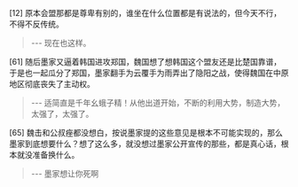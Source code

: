 
[12] 原本会盟那都是尊卑有别的，谁坐在什么位置都是有说法的，但今天不行，不得不反传统。
>--- 现在也这样。<br>

[61] 随后墨家又逼着韩国进攻郑国，魏国想了想韩国这个盟友还是比楚国靠谱，于是也一起瓜分了郑国，墨家翻手为云覆手为雨弄出了隐阳之战，使得魏国在中原地区彻底丧失了主动权。
>--- 适简直是千年幺蛾子精！从他出道开始，不断的利用大势，制造大势，太强了，太强了。<br>

[65] 魏击和公叔痤都没想白，按说墨家提的这些意见是根本不可能实现的，那么墨家到底想要什么？想了这么多，就没想过墨家公开宣传的那些，都是真心话，根本就没准备换什么。
>--- 墨家想让你死啊<br>
